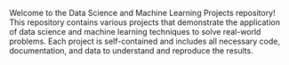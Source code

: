 Welcome to the Data Science and Machine Learning Projects repository! 
This repository contains various projects that demonstrate the application of data science and machine learning techniques to solve real-world problems. 
Each project is self-contained and includes all necessary code, documentation, and data to understand and reproduce the results.
